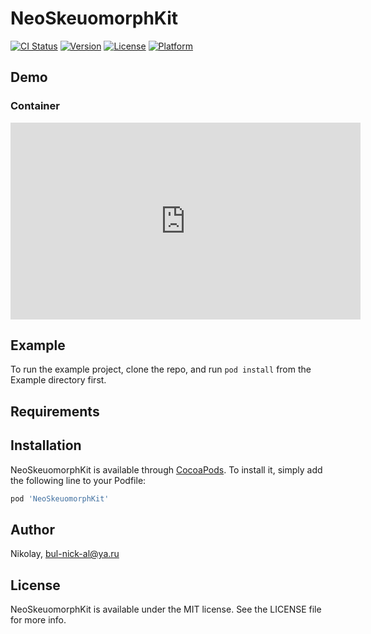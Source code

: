 # NeoSkeuomorphKit

[![CI Status](https://img.shields.io/travis/Nikolay/NeoSkeuomorphKit.svg?style=flat)](https://travis-ci.org/Nikolay/NeoSkeuomorphKit)
[![Version](https://img.shields.io/cocoapods/v/NeoSkeuomorphKit.svg?style=flat)](https://cocoapods.org/pods/NeoSkeuomorphKit)
[![License](https://img.shields.io/cocoapods/l/NeoSkeuomorphKit.svg?style=flat)](https://cocoapods.org/pods/NeoSkeuomorphKit)
[![Platform](https://img.shields.io/cocoapods/p/NeoSkeuomorphKit.svg?style=flat)](https://cocoapods.org/pods/NeoSkeuomorphKit)

## Demo

### Container

<iframe width="560" height="315"
src="https://www.youtube.com/watch?v=CdFR2_WDpFs" 
frameborder="0" 
allow="accelerometer; autoplay; encrypted-media; gyroscope; picture-in-picture" 
allowfullscreen></iframe>

## Example

To run the example project, clone the repo, and run `pod install` from the Example directory first.

## Requirements

## Installation

NeoSkeuomorphKit is available through [CocoaPods](https://cocoapods.org). To install
it, simply add the following line to your Podfile:

```ruby
pod 'NeoSkeuomorphKit'
```

## Author

Nikolay, bul-nick-al@ya.ru

## License

NeoSkeuomorphKit is available under the MIT license. See the LICENSE file for more info.
